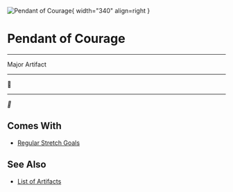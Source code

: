 ![Pendant of Courage](../assets/artifacts_major-pendant_of_courage.webp){ width="340" align=right }

# Pendant of Courage
___
Major Artifact
___
🚧
___
*🚧*


## Comes With

- [Regular Stretch Goals](../content.md)


## See Also

- [List of Artifacts](../artifacts.md)
